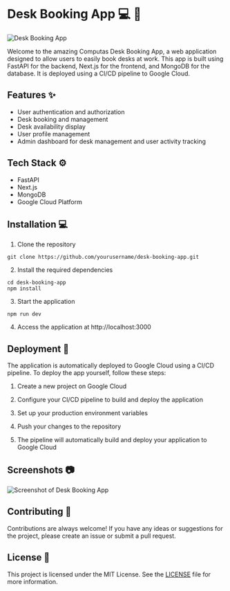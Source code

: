 # Desk Booking App :computer: :office:

![Desk Booking App](https://img.shields.io/badge/Desk%20Booking%20App-v1.0-brightgreen)

Welcome to the amazing Computas Desk Booking App, a web application designed to allow users to easily book desks at work. This app is built using FastAPI for the backend, Next.js for the frontend, and MongoDB for the database. It is deployed using a CI/CD pipeline to Google Cloud.

## Features :sparkles:

- User authentication and authorization
- Desk booking and management
- Desk availability display
- User profile management
- Admin dashboard for desk management and user activity tracking

## Tech Stack :gear:

- FastAPI
- Next.js
- MongoDB
- Google Cloud Platform

## Installation :computer:

1. Clone the repository
```
git clone https://github.com/yourusername/desk-booking-app.git
```


2. Install the required dependencies

```
cd desk-booking-app
npm install
```


3. Start the application

```
npm run dev

```


4. Access the application at http://localhost:3000

## Deployment :rocket:

The application is automatically deployed to Google Cloud using a CI/CD pipeline. To deploy the app yourself, follow these steps:

1. Create a new project on Google Cloud

2. Configure your CI/CD pipeline to build and deploy the application

3. Set up your production environment variables

4. Push your changes to the repository

5. The pipeline will automatically build and deploy your application to Google Cloud

## Screenshots :camera:

![Screenshot of Desk Booking App](/screenshots/screenshot.png)

## Contributing :handshake:

Contributions are always welcome! If you have any ideas or suggestions for the project, please create an issue or submit a pull request.

## License :scroll:

This project is licensed under the MIT License. See the [LICENSE](/LICENSE) file for more information.



